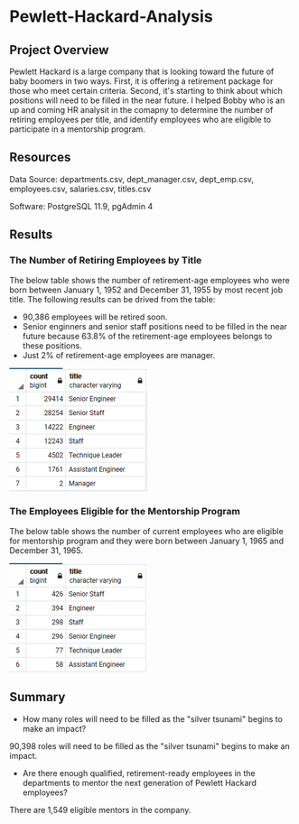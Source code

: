 # Pewlett-Hackard-Analysis

## Project Overview

Pewlett Hackard is a large company that is looking toward the future of baby boomers in two ways. First, it is offering a retirement package for those who meet certain criteria. Second, it's starting to think about which positions will need to be filled in the near future. I helped Bobby who is an up and coming HR analysit in the comapny to determine the number of retiring employees per title, and identify employees who are eligible to participate in a mentorship program.

## Resources

Data Source: departments.csv, dept_manager.csv, dept_emp.csv, employees.csv, salaries.csv, titles.csv

Software: PostgreSQL 11.9, pgAdmin 4

## Results

### The Number of Retiring Employees by Title

 The below table shows the number of retirement-age employees who were born between January 1, 1952 and December 31, 1955 by most recent job title. The following results can be drived from the table:

 - 90,386 employees will be retired soon.
 - Senior enginners and senior staff positions need to be filled in the near future because 63.8% of the retirement-age employees belongs to these positions.
 - Just 2% of retirement-age employees are manager.
 
![](https://github.com/Nazanin-hub/Pewlett-Hackard-Analysis/blob/main/Analysis%20Projects%20Folder/Pewlett-Hackard-Analysis%20Folder/retiring_titles.png)

### The Employees Eligible for the Mentorship Program

The below table shows the number of current employees who are eligible for mentorship program and they were born between January 1, 1965 and December 31, 1965.

![](https://github.com/Nazanin-hub/Pewlett-Hackard-Analysis/blob/main/Analysis%20Projects%20Folder/Pewlett-Hackard-Analysis%20Folder/mentorship_eligibilty.png)

## Summary

- How many roles will need to be filled as the "silver tsunami" begins to make an impact?

90,398 roles will need to be filled as the "silver tsunami" begins to make an impact.

- Are there enough qualified, retirement-ready employees in the departments to mentor the next generation of Pewlett Hackard employees?

There are 1,549 eligible mentors in the company.
